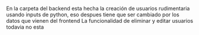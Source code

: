 En la carpeta del backend esta hecha la creación de usuarios rudimentaria usando inputs de python, eso despues tiene que ser cambiado por los datos que vienen del frontend
La funcionalidad de eliminar y editar usuarios todavia no esta
